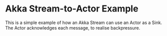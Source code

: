 # Akka Stream-to-Actor Example

This is a simple example of how an Akka Stream can use an Actor as a Sink. 
The Actor acknowledges each message, to realise backpressure.
